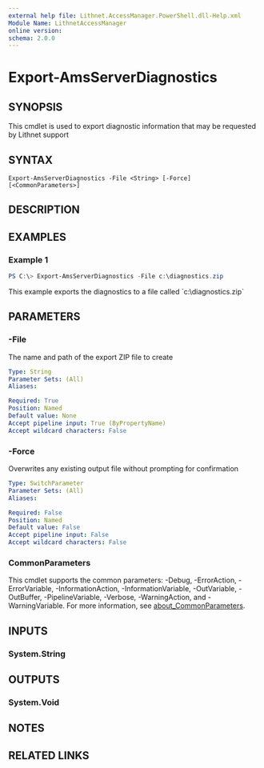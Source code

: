 ```yaml
---
external help file: Lithnet.AccessManager.PowerShell.dll-Help.xml
Module Name: LithnetAccessManager
online version:
schema: 2.0.0
---
```


# Export-AmsServerDiagnostics

## SYNOPSIS
This cmdlet is used to export diagnostic information that may be requested by Lithnet support

## SYNTAX

```
Export-AmsServerDiagnostics -File <String> [-Force] [<CommonParameters>]
```

## DESCRIPTION

## EXAMPLES

### Example 1
```powershell
PS C:\> Export-AmsServerDiagnostics -File c:\diagnostics.zip
```

This example exports the diagnostics to a file called \`c:\diagnostics.zip\`

## PARAMETERS

### -File
The name and path of the export ZIP file to create

```yaml
Type: String
Parameter Sets: (All)
Aliases:

Required: True
Position: Named
Default value: None
Accept pipeline input: True (ByPropertyName)
Accept wildcard characters: False
```

### -Force
Overwrites any existing output file without prompting for confirmation

```yaml
Type: SwitchParameter
Parameter Sets: (All)
Aliases:

Required: False
Position: Named
Default value: False
Accept pipeline input: False
Accept wildcard characters: False
```

### CommonParameters
This cmdlet supports the common parameters: -Debug, -ErrorAction, -ErrorVariable, -InformationAction, -InformationVariable, -OutVariable, -OutBuffer, -PipelineVariable, -Verbose, -WarningAction, and -WarningVariable. For more information, see [about_CommonParameters](http://go.microsoft.com/fwlink/?LinkID=113216).

## INPUTS

### System.String
## OUTPUTS

### System.Void
## NOTES

## RELATED LINKS
